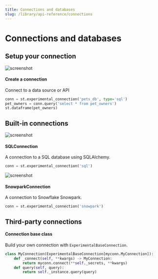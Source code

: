 ```yaml
---
title: Connections and databases
slug: /library/api-reference/connections
---
```


# Connections and databases

## Setup your connection

<TileContainer>
<RefCard href="/library/api-reference/connections/st.connection" size="half">

<Image pure alt="screenshot" src="/images/api/connection.svg" />

#### Create a connection

Connect to a data source or API

```python
conn = st.experimental_connection('pets_db', type='sql')
pet_owners = conn.query('select * from pet_owners')
st.dataframe(pet_owners)
```

</RefCard>
</TileContainer>

## Built-in connections

<TileContainer>

<RefCard href="/library/api-reference/connections/st.connections.sqlconnection" size="half">

<Image pure alt="screenshot" src="/images/api/connections.SQLConnection.svg" />

#### SQLConnection

A connection to a SQL database using SQLAlchemy.

```python
conn = st.experimental_connection('sql')
```

</RefCard>

<RefCard href="/library/api-reference/connections/st.connections.snowparkconnection" size="half">

<Image pure alt="screenshot" src="/images/api/connections.SnowflakeConnection.svg" />

#### SnowparkConnection

A connection to Snowflake Snowpark.

```python
conn = st.experimental_connection('snowpark')
```

</RefCard>
</TileContainer>

## Third-party connections

<TileContainer>
<RefCard href="/library/api-reference/connections/st.connections.experimentalbaseconnection" size="half">

#### Connection base class

Build your own connection with `ExperimentalBaseConnection`.

```python
class MyConnection(ExperimentalBaseConnection[myconn.MyConnection]):
    def _connect(self, **kwargs) -> MyConnection:
        return myconn.connect(**self._secrets, **kwargs)
    def query(self, query):
        return self._instance.query(query)
```

</RefCard>

</TileContainer>
